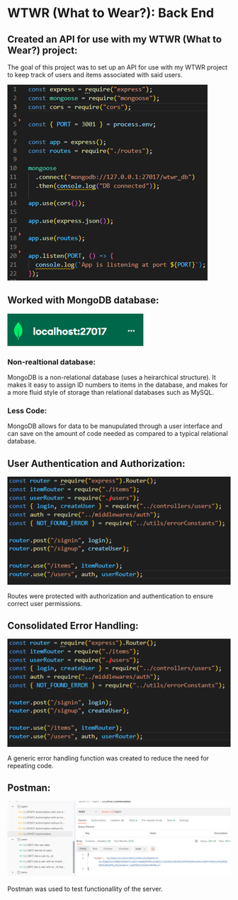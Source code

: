 # WTWR (What to Wear?): Back End

## Created an API for use with my WTWR (What to Wear?) project:

The goal of this project was to set up an API for use with my WTWR project to keep track of users and items associated with said users.

![App.js](./images/readme_app.png)

## Worked with MongoDB database:

![MongoDB](./images/readme_mongo.png)

### Non-realtional database:

MongoDB is a non-relational database (uses a heirarchical structure). It makes it easy to assign ID numbers to items in the database, and makes for a more fluid style of storage than relational databases such as MySQL.

### Less Code:

MongoDB allows for data to be manupulated through a user interface and can save on the amount of code needed as compared to a typical relational database.

## User Authentication and Authorization:

![Routes](./images/readme_routes.png)

Routes were protected with authorization and authentication to ensure correct user permissions.

## Consolidated Error Handling:

![ErrorHandler](./images/readme_routes.png)

A generic error handling function was created to reduce the need for repeating code.

## Postman:

![ErrorHandler](./images/readme_postman.png)

Postman was used to test functionallity of the server.

